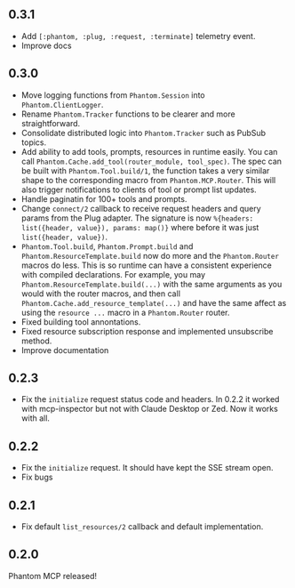 ## 0.3.1

- Add `[:phantom, :plug, :request, :terminate]` telemetry event.
- Improve docs

## 0.3.0

- Move logging functions from `Phantom.Session` into `Phantom.ClientLogger`.
- Rename `Phantom.Tracker` functions to be clearer and more straightforward.
- Consolidate distributed logic into `Phantom.Tracker` such as PubSub topics.
- Add ability to add tools, prompts, resources in runtime easily. You can call
  `Phantom.Cache.add_tool(router_module, tool_spec)`. The spec can be built with
  `Phantom.Tool.build/1`, the function takes a very similar shape to the corresponding macro from `Phantom.MCP.Router`. This will also trigger notifications to clients of tool or prompt list updates.
- Handle paginatin for 100+ tools and prompts.
- Change `connect/2` callback to receive request headers and query params from the Plug adapter. The signature is now `%{headers: list({header, value}), params: map()}` where before it was just `list({header, value})`.
- `Phantom.Tool.build`, `Phantom.Prompt.build` and `Phantom.ResourceTemplate.build` now do more and the `Phantom.Router` macros do less. This is so runtime can have a consistent experience with compiled declarations. For example, you may `Phantom.ResourceTemplate.build(...)` with the same arguments as you would with the router macros, and then call `Phantom.Cache.add_resource_template(...)` and have the same affect as using the `resource ...` macro in a `Phantom.Router` router.
- Fixed building tool annontations.
- Fixed resource subscription response and implemented unsubscribe method.
- Improve documentation

## 0.2.3

- Fix the `initialize` request status code and headers. In 0.2.2 it worked
with mcp-inspector but not with Claude Desktop or Zed. Now it works with all.

## 0.2.2

- Fix the `initialize` request. It should have kept the SSE stream open.
- Fix bugs

## 0.2.1

- Fix default `list_resources/2` callback and default implementation.

## 0.2.0

Phantom MCP released!
